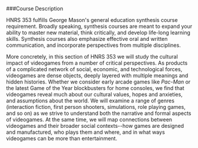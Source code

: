 ###Course Description

HNRS 353 fulfills George Mason's general education synthesis course requirement. Broadly speaking, synthesis courses are meant to expand your ability to master new material, think critically, and develop life-long learning skills. Synthesis courses also emphasize effective oral and written communication, and incorporate perspectives from multiple disciplines.

More concretely, in this section of HNRS 353 we will study the cultural impact of videogames from a number of critical perspectives. As products of a complicated network of social, economic, and technological forces, videogames are dense objects, deeply layered with multiple meanings and hidden histories. Whether we consider early arcade games like *Pac-Man* or the latest Game of the Year blockbusters for home consoles, we find that videogames reveal much about our cultural values, hopes and anxieties, and assumptions about the world. We will examine a range of genres (interaction fiction, first person shooters, simulations, role playing games, and so on) as we strive to understand both the narrative and formal aspects of videogames. At the same time, we will map connections between videogames and their broader social contexts--how games are designed and manufactured, who plays them and where, and in what ways videogames can be more than entertainment.